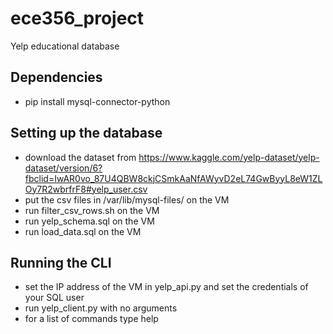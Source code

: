 # ece356_project
Yelp educational database


## Dependencies
- pip install mysql-connector-python

## Setting up the database
- download the dataset from https://www.kaggle.com/yelp-dataset/yelp-dataset/version/6?fbclid=IwAR0vo_87U4QBW8ckjCSmkAaNfAWyvD2eL74GwByyL8eW1ZLOy7R2wbrfrF8#yelp_user.csv
- put the csv files in /var/lib/mysql-files/ on the VM
- run filter_csv_rows.sh on the VM
- run yelp_schema.sql on the VM
- run load_data.sql on the VM

## Running the CLI
- set the IP address of the VM in yelp_api.py and set the credentials of your SQL user
- run yelp_client.py with no arguments
- for a list of commands type help
